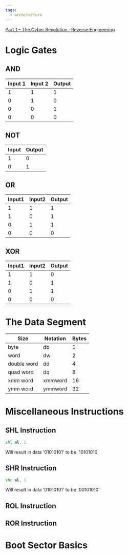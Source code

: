 ```yaml
---
tags:
  - architecture
---
```

[Part 1 – The Cyber Revolution · Reverse Engineering](https://0xinfection.github.io/reversing/pages/part-1-the-cyber-revolution.html)

# Logic Gates
## AND

| Input 1 | Input 2 | Output |
| ------- | ------- | ------ |
| 1       | 1       | 1      |
| 0       | 1       | 0      |
| 0       | 0       | 1      |
| 0       | 0       | 0      |
## NOT

| Input | Output |
| ----- | ------ |
| 1     | 0      |
| 0     | 1      |
## OR

| Input1 | Input2 | Output |
| ------ | ------ | ------ |
| 1      | 1      | 1      |
| 1      | 0      | 1      |
| 0      | 1      | 1      |
| 0      | 0      | 0      |
## XOR

| Input1 | Input2 | Output |
| ------ | ------ | ------ |
| 1      | 1      | 0      |
| 1      | 0      | 1      |
| 0      | 1      | 1      |
| 0      | 0      | 0      |
# The Data Segment

| Size        | Notation | Bytes |
| ----------- | -------- | ----- |
| byte        | db       | 1     |
| word        | dw       | 2     |
| double word | dd       | 4     |
| quad word   | dq       | 8     |
| xmm word    | xmmword  | 16    |
| ymm word    | ymmword  | 32    |

# Miscellaneous Instructions
## SHL Instruction
```asm
shl al, 1
```

Will result in data '01010101' to be '10101010'

## SHR Instruction
```asm
shr al, 1
```

Will result in data '01010101' to be '00101010'

## ROL Instruction

## ROR Instruction

# Boot Sector Basics
